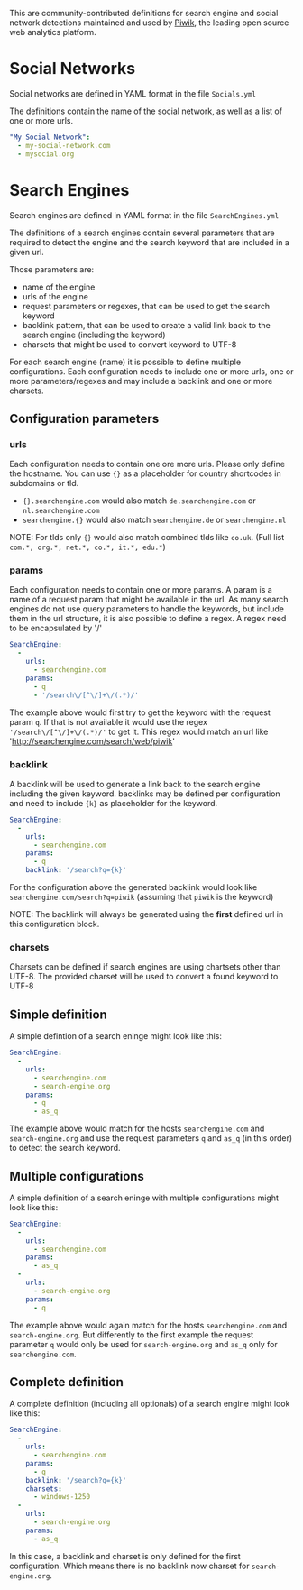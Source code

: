 This are community-contributed definitions for search engine and social network detections maintained and used by [Piwik](http://piwik.org/), the leading open source web analytics platform.

# Social Networks

Social networks are defined in YAML format in the file `Socials.yml`

The definitions contain the name of the social network, as well as a list of one or more urls.

```YAML
"My Social Network":
  - my-social-network.com
  - mysocial.org
```

# Search Engines

Search engines are defined in YAML format in the file `SearchEngines.yml`

The definitions of a search engines contain several parameters that are required to detect the engine and the search keyword that are included in a given url.

Those parameters are:
- name of the engine
- urls of the engine
- request parameters or regexes, that can be used to get the search keyword
- backlink pattern, that can be used to create a valid link back to the search engine (including the keyword)
- charsets that might be used to convert keyword to UTF-8

For each search engine (name) it is possible to define multiple configurations.
Each configuration needs to include one or more urls, one or more parameters/regexes and may include a backlink and one or more charsets.

## Configuration parameters

### urls

Each configuration needs to contain one ore more urls. Please only define the hostname.
You can use `{}` as a placeholder for country shortcodes in subdomains or tld.
- `{}.searchengine.com` would also match `de.searchengine.com` or `nl.searchengine.com`
- `searchengine.{}` would also match `searchengine.de` or `searchengine.nl`

NOTE: For tlds only `{}` would also match combined tlds like `co.uk`. (Full list `com.*, org.*, net.*, co.*, it.*, edu.*`)

### params

Each configuration needs to contain one or more params. A param is a name of a request param that might be available in the url.
As many search engines do not use query parameters to handle the keywords, but include them in the url structure, it is also possible to define a regex.
A regex need to be encapsulated by '/' 

```YAML
SearchEngine:
  -
    urls:
      - searchengine.com
    params:
      - q
      - '/search\/[^\/]+\/(.*)/'
```

The example above would first try to get the keyword with the request param `q`. If that is not available it would use the regex `'/search\/[^\/]+\/(.*)/'` to get it.
This regex would match an url like 'http://searchengine.com/search/web/piwik'

### backlink

A backlink will be used to generate a link back to the search engine including the given keyword. backlinks may be defined per configuration and need to include `{k}` as placeholder for the keyword.

```YAML
SearchEngine:
  -
    urls:
      - searchengine.com
    params:
      - q
    backlink: '/search?q={k}'
```

For the configuration above the generated backlink would look like `searchengine.com/search?q=piwik` (assuming that `piwik` is the keyword)

NOTE: The backlink will always be generated using the __first__ defined url in this configuration block.

### charsets

Charsets can be defined if search engines are using chartsets other than UTF-8. The provided charset will be used to convert a found keyword to UTF-8

## Simple definition

A simple defintion of a search eninge might look like this:

```YAML
SearchEngine:
  -
    urls:
      - searchengine.com
      - search-engine.org
    params:
      - q
      - as_q
```

The example above would match for the hosts `searchengine.com` and `search-engine.org` and use the request parameters `q` and `as_q` (in this order) to detect the search keyword.

## Multiple configurations

A simple definition of a search eninge with multiple configurations might look like this:

```YAML
SearchEngine:
  -
    urls:
      - searchengine.com
    params:
      - as_q
  -
    urls:
      - search-engine.org
    params:
      - q
```

The example above would again match for the hosts `searchengine.com` and `search-engine.org`. But differently to the first example the request parameter `q` would only be used for `search-engine.org` and `as_q` only for `searchengine.com`.

## Complete definition

A complete definition (including all optionals) of a search engine might look like this:

```YAML
SearchEngine:
  -
    urls:
      - searchengine.com
    params:
      - q
    backlink: '/search?q={k}'
    charsets:
      - windows-1250
  -
    urls:
      - search-engine.org
    params:
      - as_q
```

In this case, a backlink and charset is only defined for the first configuration. Which means there is no backlink now charset for `search-engine.org`.